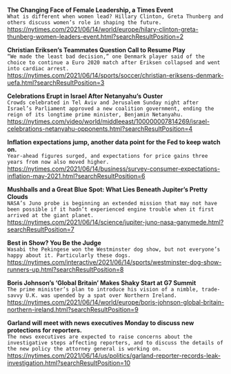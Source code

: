 **The Changing Face of Female Leadership, a Times Event**\
`What is different when women lead? Hillary Clinton, Greta Thunberg and others discuss women’s role in shaping the future.`\
https://nytimes.com/2021/06/14/world/europe/hilary-clinton-greta-thunberg-women-leaders-event.html?searchResultPosition=2

**Christian Eriksen’s Teammates Question Call to Resume Play**\
`“We made the least bad decision,” one Denmark player said of the choice to continue a Euro 2020 match after Eriksen collapsed and went into cardiac arrest.`\
https://nytimes.com/2021/06/14/sports/soccer/christian-eriksens-denmark-uefa.html?searchResultPosition=3

**Celebrations Erupt in Israel After Netanyahu’s Ouster**\
`Crowds celebrated in Tel Aviv and Jerusalem Sunday night after Israel’s Parliament approved a new coalition government, ending the reign of its longtime prime minister, Benjamin Netanyahu.`\
https://nytimes.com/video/world/middleeast/100000007814269/israel-celebrations-netanyahu-opponents.html?searchResultPosition=4

**Inflation expectations jump, another data point for the Fed to keep watch on.**\
`Year-ahead figures surged, and expectations for price gains three years from now also moved higher.`\
https://nytimes.com/2021/06/14/business/survey-consumer-expectations-inflation-may-2021.html?searchResultPosition=6

**Mushballs and a Great Blue Spot: What Lies Beneath Jupiter’s Pretty Clouds**\
`NASA’s Juno probe is beginning an extended mission that may not have been possible if it hadn’t experienced engine trouble when it first arrived at the giant planet.`\
https://nytimes.com/2021/06/14/science/jupiter-juno-nasa-ganymede.html?searchResultPosition=7

**Best in Show? You Be the Judge**\
`Wasabi the Pekingese won the Westminster dog show, but not everyone’s happy about it. Particularly these dogs.`\
https://nytimes.com/interactive/2021/06/14/sports/westminster-dog-show-runners-up.html?searchResultPosition=8

**Boris Johnson’s ‘Global Britain’ Makes Shaky Start at G7 Summit**\
`The prime minister’s plan to introduce his vision of a nimble, trade-savvy U.K. was upended by a spat over Northern Ireland.`\
https://nytimes.com/2021/06/14/world/europe/boris-johnson-global-britain-northern-ireland.html?searchResultPosition=9

**Garland will meet with news executives Monday to discuss new protections for reporters.**\
`The news executives are expected to raise concerns about the investigative steps affecting reporters, and to discuss the details of the new policy the attorney general is working on.`\
https://nytimes.com/2021/06/14/us/politics/garland-reporter-records-leak-investigation.html?searchResultPosition=10

